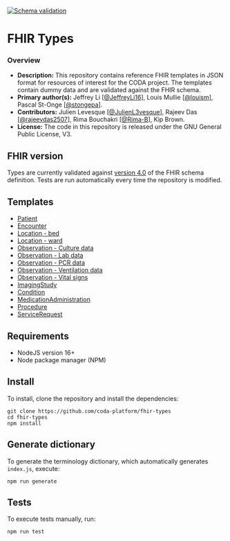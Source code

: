 [![Schema validation](https://github.com/coda-platform/fhir-types/actions/workflows/publish.yml/badge.svg)](https://github.com/coda-platform/fhir-types/actions/workflows/publish.yml)
<br />

# FHIR Types

### Overview

- **Description:** This repository contains reference FHIR templates in JSON format for resources of interest for the CODA project. The templates contain dummy data and are validated against the FHIR schema.
- **Primary author(s):** Jeffrey Li [[@JeffreyLi16](https://github.com/JeffreyLi16)], Louis Mullie [[@louism](https://github.com/louismullie)], Pascal St-Onge [[@stongepa](https://github.com/stongepa)].
- **Contributors:** Julien Levesque [[@JulienL3vesque](https://github.com/JulienL3vesque)], Rajeev Das [[@rajeevdas2507](https://github.com/rajeevdas2507)], Rima Bouchakri [[@Rima-B](https://github.com/Rima-B)], Kip Brown.
- **License:** The code in this repository is released under the GNU General Public License, V3.

## FHIR version

Types are currently validated against [version 4.0](http://hl7.org/fhir/R4/fhir.schema.json.zip) of the FHIR schema definition. Tests are run automatically every time the repository is modified.

## Templates

- [Patient](https://github.com/coda-platform/fhir-types/blob/main/lib/templates/Patient.js)
- [Encounter](https://github.com/coda-platform/fhir-types/blob/main/lib/templates/Encounter.js)
- [Location - bed](https://github.com/coda-platform/fhir-types/blob/main/lib/templates/Location-bed.js)
- [Location - ward](https://github.com/coda-platform/fhir-types/blob/main/lib/templates/Location-ward.js)
- [Observation - Culture data](https://github.com/coda-platform/fhir-types/blob/main/lib/templates/Observation-Culture.js)
- [Observation - Lab data](https://github.com/coda-platform/fhir-types/blob/main/lib/templates/Observation-Labs.js)
- [Observation - PCR data](https://github.com/coda-platform/fhir-types/blob/main/lib/templates/Observation-PCR.js)
- [Observation - Ventilation data](https://github.com/coda-platform/fhir-types/blob/main/lib/templates/Observation-Vent.js)
- [Observation - Vital signs](https://github.com/coda-platform/fhir-types/blob/main/lib/templates/Observation-VitalSigns.js)
- [ImagingStudy](https://github.com/coda-platform/fhir-types/blob/main/lib/templates/ImagingStudy.js)
- [Condition](https://github.com/coda-platform/fhir-types/blob/main/lib/templates/Condition.js)
- [MedicationAdministration](https://github.com/coda-platform/fhir-types/blob/main/lib/templates/MedicationAdministration.js)
- [Procedure](https://github.com/coda-platform/fhir-types/blob/main/lib/templates/Procedure.js)
- [ServiceRequest](https://github.com/coda-platform/fhir-types/blob/main/lib/templates/ServiceRequest.js)

## Requirements

- NodeJS version 16+
- Node package manager (NPM)

## Install

To install, clone the repository and install the dependencies:

```
git clone https://github.com/coda-platform/fhir-types
cd fhir-types
npm install
```

## Generate dictionary

To generate the terminology dictionary, which automatically generates `index.js`, execute:

```
npm run generate
```

## Tests

To execute tests manually, run:

```
npm run test
```
